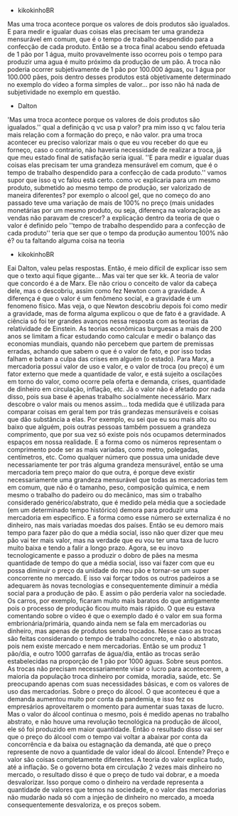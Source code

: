 [](https://www.youtube.com/watch?v=yzsS5DA9iy0&lc=UgxQHVvKamq6oY-uPr94AaABAg)

* kikokinhoBR

Mas uma troca acontece porque os valores de dois produtos são igualados.
E para medir e igualar duas coisas elas precisam ter uma grandeza mensurável em comum, que é o tempo de trabalho despendido para a confecção de cada produto.
Então se a troca final acabou sendo efetuada de 1 pão por 1 água, muito provavelmente isso ocorreu pois o tempo para produzir uma agua é muito próximo da produção de um pão. 
A troca não poderia ocorrer subjetivamente de 1 pão por 100.000 águas, ou 1 água por 100.000 pães, pois dentro desses produtos está objetivamente determinado no exemplo do vídeo a forma simples de valor... por isso não há nada de subjetividade no exemplo em questão.

* Dalton

'Mas uma troca acontece porque os valores de dois produtos são igualados.'' qual a definição q vc usa p valor? pra mim isso q vc falou teria mais relação com a formação do preço, e não valor. pra uma troca acontecer eu preciso valorizar mais o que eu vou receber do que eu forneço, caso o contrario, não haveria necessidade de realizar a troca, já que meu estado final de satisfação seria igual.
 ''E para medir e igualar duas coisas elas precisam ter uma grandeza mensurável em comum, que é o tempo de trabalho despendido para a confecção de cada produto.'' vamos supor que isso q vc falou está certo. como vc explicaria para um mesmo produto, submetido ao mesmo tempo de produção, ser valorizado de maneira diferentes? por exemplo o alcool gel, que no começo do ano passado teve uma variação de mais de 100% no preço (mais unidades monetárias por um mesmo produto, ou seja, diferença na valoração)e as vendas não paravam de crescer? 
a explicação dentro da teoria de que o valor é definido pelo ''tempo de trabalho despendido para a confecção de cada produto'' teria que ser que o tempo da produção aumentou 100% não é? ou ta faltando alguma coisa na teoria

* kikokinhoBR

Eai Dalton, valeu pelas respostas.
Então, é meio difícil de explicar isso sem que o texto aqui fique gigante... Mas vai ter que ser kk.
A teoria de valor que concordo é a de Marx. Ele não criou o conceito de valor da cabeça dele, mas o descobriu, assim como fez Newton com a gravidade. 
A diferença é que o valor é um fenômeno social, e a gravidade é um fenomeno físico.
Mas veja, o que Newton descobriu depois foi como medir a gravidade, mas de forma alguma explicou o que de fato é a gravidade. 
A ciência só foi ter grandes avanços nessa resposta com as teorias da relatividade de Einstein.
As teorias econômicas burguesas a mais de 200 anos se limitam a ficar estudando como calcular e medir o balanço das economias mundiais, quando não percebem que partem de premissas erradas, achando que sabem o que é o valor de fato, e por isso todas falham e botam a culpa das crises em alguém (o estado).
Para Marx, a mercadoria possui valor de uso e valor, e o valor de troca (ou preço) é um fator externo que mede a quantidade de valor, e está sujeito a oscilações em torno do valor, como ocorre pela oferta e demanda, crises, quantidade de dinheiro em circulação, inflação, etc. 
Já o valor não é afetado por nada disso, pois sua base é apenas trabalho socialmente necessário.
Marx descobre o valor mais ou menos assim... toda medida que é utilizada para comparar coisas em geral tem por trás grandezas mensuráveis e coisas que dão substância a elas. 
Por exemplo, eu sei que eu sou mais alto ou baixo que alguém, pois outras pessoas também possuem a grandeza comprimento, que por sua vez só existe pois nós ocupamos determinados espaços em nossa realidade. E a forma como os números representam o comprimento pode ser as mais variadas, como metro, polegadas, centímetros, etc.
Como qualquer número que possua uma unidade deve necessariamente ter por trás alguma grandeza mensurável, então se uma mercadoria tem preço maior do que outra, é porque deve existir necessariamente uma grandeza mensurável que todas as mercadorias tem em comum, que não é o tamanho, peso, composição química, e nem mesmo o trabalho do padeiro ou do mecânico, mas sim o trabalho considerado genérico/abstrato, que é medido pela média que a sociedade (em um determinado tempo histórico) demora para produzir uma mercadoria em específico. E a forma como esse número se externaliza é no dinheiro, nas mais variadas moedas dos países.
Então se eu demoro mais tempo para fazer pão do que a média social, isso não quer dizer que meu pão vai ter mais valor, mas na verdade que eu vou ter uma taxa de lucro muito baixa e tendo a falir a longo prazo.
Agora, se eu inovo tecnologicamente e passo a produzir o dobro de pães na mesma quantidade de tempo do que a média social, isso vai fazer com que eu possa diminuir o preço da unidade do meu pão e tornar-se um super concorrente no mercado.
E isso vai forçar todos os outros padeiros a se adequarem às novas tecnologias e consequentemente diminuir a média social para a produção de pão. E assim o pão perderia valor na sociedade. 
Os carros, por exemplo, ficaram muito mais baratos do que antigamente pois o processo de produção ficou muito mais rápido.
O que eu estava comentando sobre o vídeo é que o exemplo dado é o valor em sua forma embrionária/primária, quando ainda nem se fala em mercadorias ou dinheiro, mas apenas de produtos sendo trocados. 
Nesse caso as trocas são feitas considerando o tempo de trabalho concreto, e não o abstrato, pois nem existe mercado e nem mercadorias.
Então se um produz 1 pão/dia, e outro 1000 garrafas de água/dia, então as trocas serão estabelecidas na proporção de 1 pão por 1000 águas.
Sobre seus pontos. As trocas não precisam necessariamente visar o lucro para acontecerem, a maioria da população troca dinheiro por comida, moradia, saúde, etc. Se preocupando apenas com suas necessidades básicas, e com os valores de uso das mercadorias.
Sobre o preço do álcool. O que aconteceu é que a demanda aumentou muito por conta da pandemia, e isso fez os empresários aproveitarem o momento para aumentar suas taxas de lucro. Mas o valor do álcool continua o mesmo, pois é medido apenas no trabalho abstrato, e não houve uma revolução tecnológica na produção de álcool, ele só foi produzido em maior quantidade. Então o resultado disso vai ser que o preço do álcool com o tempo vai voltar a abaixar por conta da concorrência e da baixa ou estagnação da demanda, até que o preço represente de novo a quantidade de valor ideal do álcool. Entende? Preço e valor são coisas completamente diferentes.
A teoria do valor explica tudo, até a inflação. Se o governo bota em circulação 2 vezes mais dinheiro no mercado, o resultado disso é que o preço de tudo vai dobrar, e a moeda desvalorizar. Isso porque como o dinheiro na verdade representa a quantidade de valores que temos na sociedade, e o valor das mercadorias não mudarão nada só com a injeção de dinheiro no mercado, a moeda consequentemente desvaloriza, e os preços sobem.



